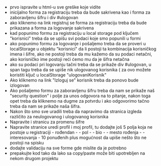 - prvo ispravite u html-u sve greške koje vidite
- inicijalno forma za registraciju treba da bude sakrivena kao i forma za zaboravljenu šifru i div #ulogovan
- ako kliknemo na link registruj se forma za registraciju treba da bude prikazana a forma za logovanje sakrivena
- kad popunimo formu za registraciju u local storage pod ključem "korisnici" treba da se upišu svi podaci koje smo 
popunili u formi
- ako popunimo formu za logovanje i pošaljemo treba da se proveri u localStorage u objektu "korisnici" da li postoji ta
 kombinacija korisničkog imena i šifre, ako ne postoji treba da mu kažemo da su podaci netačni, ako korisničko ime 
 postoji reći ćemo mu da je šifra netačna
- ako su podaci pri logovanju tačni treba da se prikaže div #ulogovan, u span tagu treba da se upiše nik ulogovanog 
korisnika ( za ovo možete koristiti ključ u localStorage "ulogovaniKorisnik"
- Ako kliknemo na link "Izloguj se" korisnik treba da ponovo bude izlogovan
- Ako pošaljemo formu za zaboravljenu šifru treba da nam se prikaže naš "security question" i polje za unos odgovora 
na to pitanje, nakon toga opet treba da kliknemo na dugme za potvrdu i ako odgovorimo tačno treba da nam se prikaže 
naša šifra.
- Nakon što smo sve uradili treba da napravimo da stranica izgleda različito za neulogovanog i ulogovanog korisnika
- Napravite i stranicu za promenu šifre
- Napravite stranice uredi profil i moj profil, tu dodajte još 5 polja koja ne postoje u registraciji
        - rođendan  -
        - pol -
        - bio -
        - mesto rođenja -
        - interesovanja - 10 ponuđenih plus mogućnost da upiše nešto što ne postoji na spisku
- dodajte validaciju na sve forme gde mislite da je potrebno
- prepakujte kod tako da lako sa copy/paste može biti upotrebljen na nekom drugom projektu